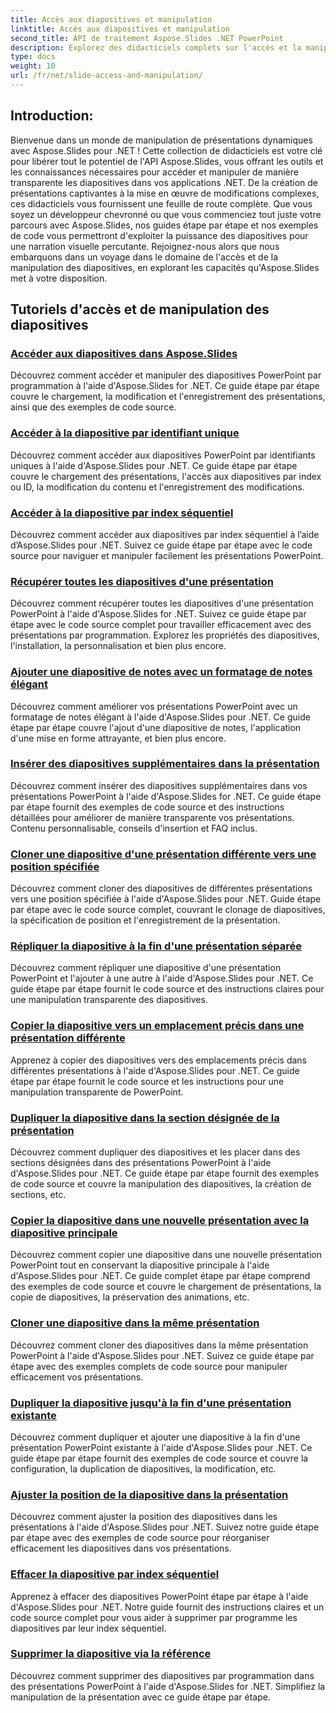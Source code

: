 ```yaml
---
title: Accès aux diapositives et manipulation
linktitle: Accès aux diapositives et manipulation
second_title: API de traitement Aspose.Slides .NET PowerPoint
description: Explorez des didacticiels complets sur l'accès et la manipulation des diapositives à l'aide d'Aspose.Slides pour .NET. Apprenez à créer, modifier et améliorer des présentations par programmation.
type: docs
weight: 10
url: /fr/net/slide-access-and-manipulation/
---
```

## Introduction:

Bienvenue dans un monde de manipulation de présentations dynamiques avec Aspose.Slides pour .NET ! Cette collection de didacticiels est votre clé pour libérer tout le potentiel de l'API Aspose.Slides, vous offrant les outils et les connaissances nécessaires pour accéder et manipuler de manière transparente les diapositives dans vos applications .NET. De la création de présentations captivantes à la mise en œuvre de modifications complexes, ces didacticiels vous fournissent une feuille de route complète. Que vous soyez un développeur chevronné ou que vous commenciez tout juste votre parcours avec Aspose.Slides, nos guides étape par étape et nos exemples de code vous permettront d'exploiter la puissance des diapositives pour une narration visuelle percutante. Rejoignez-nous alors que nous embarquons dans un voyage dans le domaine de l'accès et de la manipulation des diapositives, en explorant les capacités qu'Aspose.Slides met à votre disposition.

## Tutoriels d'accès et de manipulation des diapositives
### [Accéder aux diapositives dans Aspose.Slides](./accessing-slides/)
Découvrez comment accéder et manipuler des diapositives PowerPoint par programmation à l'aide d'Aspose.Slides for .NET. Ce guide étape par étape couvre le chargement, la modification et l'enregistrement des présentations, ainsi que des exemples de code source.
### [Accéder à la diapositive par identifiant unique](./access-slide-by-id/)
Découvrez comment accéder aux diapositives PowerPoint par identifiants uniques à l'aide d'Aspose.Slides pour .NET. Ce guide étape par étape couvre le chargement des présentations, l'accès aux diapositives par index ou ID, la modification du contenu et l'enregistrement des modifications.
### [Accéder à la diapositive par index séquentiel](./access-slide-by-index/)
Découvrez comment accéder aux diapositives par index séquentiel à l’aide d’Aspose.Slides pour .NET. Suivez ce guide étape par étape avec le code source pour naviguer et manipuler facilement les présentations PowerPoint.
### [Récupérer toutes les diapositives d'une présentation](./access-all-slides/)
Découvrez comment récupérer toutes les diapositives d'une présentation PowerPoint à l'aide d'Aspose.Slides for .NET. Suivez ce guide étape par étape avec le code source complet pour travailler efficacement avec des présentations par programmation. Explorez les propriétés des diapositives, l'installation, la personnalisation et bien plus encore.
### [Ajouter une diapositive de notes avec un formatage de notes élégant](./add-notes-slide-with-notes-style/)
Découvrez comment améliorer vos présentations PowerPoint avec un formatage de notes élégant à l'aide d'Aspose.Slides pour .NET. Ce guide étape par étape couvre l'ajout d'une diapositive de notes, l'application d'une mise en forme attrayante, et bien plus encore.
### [Insérer des diapositives supplémentaires dans la présentation](./add-slides/)
Découvrez comment insérer des diapositives supplémentaires dans vos présentations PowerPoint à l'aide d'Aspose.Slides for .NET. Ce guide étape par étape fournit des exemples de code source et des instructions détaillées pour améliorer de manière transparente vos présentations. Contenu personnalisable, conseils d'insertion et FAQ inclus.
### [Cloner une diapositive d'une présentation différente vers une position spécifiée](./clone-slide-from-another-presentation-specified-position/)
Découvrez comment cloner des diapositives de différentes présentations vers une position spécifiée à l'aide d'Aspose.Slides pour .NET. Guide étape par étape avec le code source complet, couvrant le clonage de diapositives, la spécification de position et l'enregistrement de la présentation.
### [Répliquer la diapositive à la fin d'une présentation séparée](./clone-slide-end-of-another-presentation/)
Découvrez comment répliquer une diapositive d'une présentation PowerPoint et l'ajouter à une autre à l'aide d'Aspose.Slides pour .NET. Ce guide étape par étape fournit le code source et des instructions claires pour une manipulation transparente des diapositives.
### [Copier la diapositive vers un emplacement précis dans une présentation différente](./clone-slide-to-specific-position-in-another-presentation/)
Apprenez à copier des diapositives vers des emplacements précis dans différentes présentations à l'aide d'Aspose.Slides pour .NET. Ce guide étape par étape fournit le code source et les instructions pour une manipulation transparente de PowerPoint.
### [Dupliquer la diapositive dans la section désignée de la présentation](./clone-slide-into-specified-section/)
Découvrez comment dupliquer des diapositives et les placer dans des sections désignées dans des présentations PowerPoint à l'aide d'Aspose.Slides pour .NET. Ce guide étape par étape fournit des exemples de code source et couvre la manipulation des diapositives, la création de sections, etc.
### [Copier la diapositive dans une nouvelle présentation avec la diapositive principale](./clone-slide-to-another-presentation-with-master/)
Découvrez comment copier une diapositive dans une nouvelle présentation PowerPoint tout en conservant la diapositive principale à l'aide d'Aspose.Slides pour .NET. Ce guide complet étape par étape comprend des exemples de code source et couvre le chargement de présentations, la copie de diapositives, la préservation des animations, etc.
### [Cloner une diapositive dans la même présentation](./clone-slide-within-same-presentation/)
Découvrez comment cloner des diapositives dans la même présentation PowerPoint à l'aide d'Aspose.Slides pour .NET. Suivez ce guide étape par étape avec des exemples complets de code source pour manipuler efficacement vos présentations.
### [Dupliquer la diapositive jusqu'à la fin d'une présentation existante](./clone-slide-within-same-presentation-to-end/)
Découvrez comment dupliquer et ajouter une diapositive à la fin d'une présentation PowerPoint existante à l'aide d'Aspose.Slides pour .NET. Ce guide étape par étape fournit des exemples de code source et couvre la configuration, la duplication de diapositives, la modification, etc.
### [Ajuster la position de la diapositive dans la présentation](./change-slide-position/)
Découvrez comment ajuster la position des diapositives dans les présentations à l'aide d'Aspose.Slides pour .NET. Suivez notre guide étape par étape avec des exemples de code source pour réorganiser efficacement les diapositives dans vos présentations.
### [Effacer la diapositive par index séquentiel](./remove-slide-using-index/)
Apprenez à effacer des diapositives PowerPoint étape par étape à l'aide d'Aspose.Slides pour .NET. Notre guide fournit des instructions claires et un code source complet pour vous aider à supprimer par programme les diapositives par leur index séquentiel.
### [Supprimer la diapositive via la référence](./remove-slide-using-reference/)
Découvrez comment supprimer des diapositives par programmation dans des présentations PowerPoint à l'aide d'Aspose.Slides for .NET. Simplifiez la manipulation de la présentation avec ce guide étape par étape.